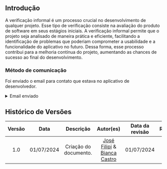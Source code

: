 ## Introdução
A verificação informal é um processo crucial no desenvolvimento de qualquer projeto. Esse tipo de verificação consiste na avaliação do produto de software em seus estágios iniciais. A verificação informal permite que o projeto seja analisado de maneira prática e eficiente, facilitando a identificação de problemas que poderiam comprometer a usabilidade e a funcionalidade do aplicativo no futuro. Dessa forma, esse processo contribui para a melhoria contínua do projeto, aumentando as chances de sucesso ao final do desenvolvimento.


### Método de comunicação

Foi enviado o email para contato que estava no aplicativo de desenvolvedor.


<details>
  <summary>Email enviado</summary>
  <p align="center" > <strong> Figura 1:</Strong> Email enviado.</font> <gitbr></p>
  <embed src="..\..\..\imagens\rich_pictures\email.jpeg" width="100%" height="500px" />
  <font size="3"><p style="text-align: center"><b>Fonte:</b> <a href="https://github.com/JoseFilipi">José Filipi</a>, 2024</p></font>
</details>



## Histórico de Versões

| Versão | Data | Descrição | Autor(es) | Data da revisão | Revisor(es) |
| :--: | :--: | :--: | :--: | :--: | :--: |
|1.0 | 01/07/2024 | Criação do documento. |[José Filipi](https://github.com/JoseFilipi) & [Bianca Castro](https://github.com/BiancaPatrocinio7) | 01/07/2024| [Johnny Lopes](https://github.com/JohnnyLopess)|